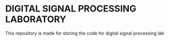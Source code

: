 # DIGITAL SIGNAL PROCESSING LABORATORY

This repository is made for storing the code for digital signal processing lab
